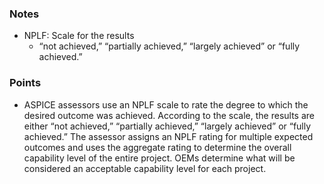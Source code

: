 
### Notes
* NPLF: Scale for the results
  * “not achieved,” “partially achieved,” “largely achieved” or “fully achieved.”

### Points
* ASPICE assessors use an NPLF scale to rate the degree to which the desired outcome was achieved. According to the scale, the results are either “not achieved,” “partially achieved,” “largely achieved” or “fully achieved.” The assessor assigns an NPLF rating for multiple expected outcomes and uses the aggregate rating to determine the overall capability level of the entire project. OEMs determine what will be considered an acceptable capability level for each project.
